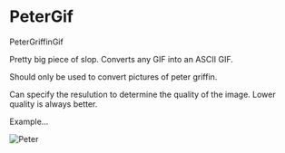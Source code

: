 # PeterGif
PeterGriffinGif

Pretty big piece of slop. Converts any GIF into an ASCII GIF.

Should only be used to convert pictures of peter griffin.

Can specify the resulution to determine the quality of the image. Lower quality is always better.

Example...

![Peter](https://github.com/StevenNaliwajka/PeterGif/blob/main/GIf/out/output.gif)
